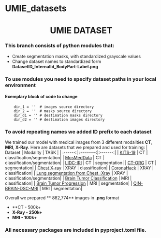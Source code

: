 # UMIE_datasets
# <center> **UMIE DATASET** </center>
### This branch consists of python modules that:
* Create segmentation masks, with standardized grayscale values
* Change dataset names to standardized form **DatasetID_InternalId_BodyPart-Label.png**

### To use modules you need to specify dataset paths in your local environment
#### Exemplary block of code to change

```
    dir_1 = ''  # images source directory
    dir_2 = ''  # masks source directory
    dir_d1 = '' # destination masks directory
    dir_d2 = '' # destination images directory
```

### To avoid repeating names we added ID prefix to each dataset

We trained our model with medical images from 3 different modalities **CT**, **MRI**, **X-Ray**. Here are datasets that we prepared and used for training:
| Dataset | Modality | TASK |
| :------:| :--------:|:-------:| 
| [KITS-19](https://github.com/neheller/kits19)   | CT | classification/segmentation|
| [MosMedData](https://mosmed.ai/en/) | CT | classification/segmentation|
| [LIDC-IRI](https://wiki.cancerimagingarchive.net/display/Public/LIDC-IDRI#) | CT | segmentation|
| [CT-ORG](https://wiki.cancerimagingarchive.net/display/Public/CT-ORG%3A+CT+volumes+with+multiple+organ+segmentations) | CT | segmentation|
| [Chest X-ray](https://nihcc.app.box.com/v/ChestXray-NIHCC/folder/36938765345) | XRAY | classification|
| [CoronaHack](https://www.kaggle.com/praveengovi/coronahack-chest-xraydataset?select=Chest_xray_Corona_Metadata.csv) | XRAY | classification|
| [Lung segmentation from Chest -Xray](https://www.kaggle.com/nikhilpandey360/lung-segmentation-from-chest-x-ray-dataset) | XRAY | classification/segmentation|
| [Brain Tumor Classification](https://www.kaggle.com/sartajbhuvaji/brain-tumor-classification-mri) | MRI | classification|
| [Brain Tumor Progression](https://wiki.cancerimagingarchive.net/display/Public/Brain-Tumor-Progression#339481190e2ccc0d07d7455ab87b3ebb625adf48) | MRI | segmentation|
| [QIN-BRAIN-DSC-MRI](https://wiki.cancerimagingarchive.net/display/Public/QIN-BRAIN-DSC-MRI#21267383b89ada0490e14a66b34d72fe8d9d8a0b) | MRI | segmentation|


Overall we prepared ** 882,774** images in **.png** format
* **CT - 500k+
* **X-Ray - 250k+** 
* **MRI - 100k+**

### All necessary packages are included in pyproject.toml file.

